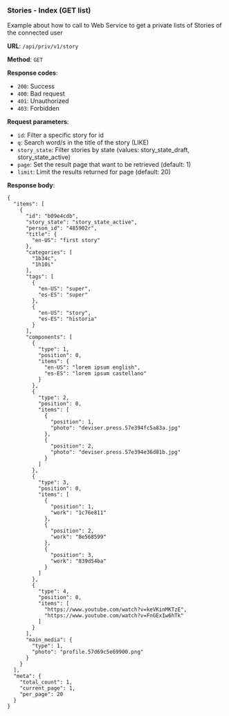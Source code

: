 ### Stories - Index (GET list)

Example about how to call to Web Service to get a private lists of Stories of the connected user

**URL**: `/api/priv/v1/story`

**Method**: `GET`

**Response codes**: 
* `200`: Success
* `400`: Bad request
* `401`: Unauthorized 
* `403`: Forbidden
  
**Request parameters**:
* `id`: Filter a specific story for id
* `q`: Search word/s in the title of the story (LIKE)
* `story_state`: Filter stories by state (values: story_state_draft, story_state_active)
* `page`: Set the result page that want to be retrieved (default: 1)
* `limit`: Limit the results returned for page (default: 20)

**Response body**:

```
{
  "items": [
    {
      "id": "b09e4cdb",
      "story_state": "story_state_active",
      "person_id": "485902r",
      "title": {
    	"en-US": "first story"
      },
      "categories": [
    	"1b34c",
    	"1h10i"
      ],
      "tags": [
    	{
    	  "en-US": "super",
    	  "es-ES": "super"
    	},
    	{
    	  "en-US": "story",
    	  "es-ES": "historia"
    	}
      ],
      "components": [
    	{
    	  "type": 1,
    	  "position": 0,
    	  "items": {
    		"en-US": "lorem ipsum english",
    		"es-ES": "lorem ipsum castellano"
    	  }
    	},
    	{
    	  "type": 2,
    	  "position": 0,
    	  "items": [
    		{
    		  "position": 1,
    		  "photo": "deviser.press.57e394fc5a83a.jpg"
    		},
    		{
    		  "position": 2,
    		  "photo": "deviser.press.57e394e36d81b.jpg"
    		}
    	  ]
    	},
    	{
    	  "type": 3,
    	  "position": 0,
    	  "items": [
    		{
    		  "position": 1,
    		  "work": "1c76e811"
    		},
    		{
    		  "position": 2,
    		  "work": "8e568599"
    		},
    		{
    		  "position": 3,
    		  "work": "839d54ba"
    		}
    	  ]
    	},
    	{
    	  "type": 4,
    	  "position": 0,
    	  "items": [
    		"https://www.youtube.com/watch?v=keVKinMKTzE",
    		"https://www.youtube.com/watch?v=FnGExIw6hTk"
    	  ]
    	}
      ],
      "main_media": {
    	"type": 1,
    	"photo": "profile.57d69c5e69900.png"
      }
    }
  ],
  "meta": {
    "total_count": 1,
    "current_page": 1,
    "per_page": 20
  }
}
```